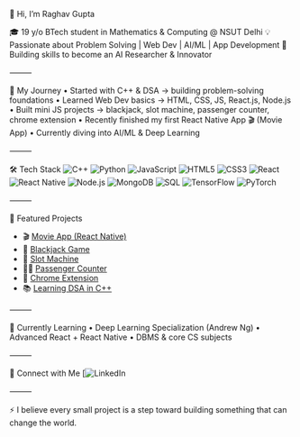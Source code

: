 👋 Hi, I’m Raghav Gupta

🎓 19 y/o BTech student in Mathematics & Computing @ NSUT Delhi
💡 Passionate about Problem Solving | Web Dev | AI/ML | App Development
🚀 Building skills to become an AI Researcher & Innovator

⸻

🧭 My Journey
	•	Started with C++ & DSA → building problem-solving foundations
	•	Learned Web Dev basics → HTML, CSS, JS, React.js, Node.js
	•	Built mini JS projects → blackjack, slot machine, passenger counter, chrome extension
	•	Recently finished my first React Native App 🎬 (Movie App)
	•	Currently diving into AI/ML & Deep Learning

⸻

🛠️ Tech Stack
![C++](https://img.shields.io/badge/C++-00599C?style=for-the-badge&logo=cplusplus&logoColor=white)
![Python](https://img.shields.io/badge/Python-3776AB?style=for-the-badge&logo=python&logoColor=white)
![JavaScript](https://img.shields.io/badge/JavaScript-F7DF1E?style=for-the-badge&logo=javascript&logoColor=black)
![HTML5](https://img.shields.io/badge/HTML5-E34F26?style=for-the-badge&logo=html5&logoColor=white)
![CSS3](https://img.shields.io/badge/CSS3-1572B6?style=for-the-badge&logo=css3&logoColor=white)
![React](https://img.shields.io/badge/React-61DAFB?style=for-the-badge&logo=react&logoColor=black)
![React Native](https://img.shields.io/badge/React%20Native-61DAFB?style=for-the-badge&logo=react&logoColor=black)
![Node.js](https://img.shields.io/badge/Node.js-339933?style=for-the-badge&logo=nodedotjs&logoColor=white)
![MongoDB](https://img.shields.io/badge/MongoDB-47A248?style=for-the-badge&logo=mongodb&logoColor=white)
![SQL](https://img.shields.io/badge/SQL-003B57?style=for-the-badge&logo=sqlite&logoColor=white)
![TensorFlow](https://img.shields.io/badge/TensorFlow-FF6F00?style=for-the-badge&logo=tensorflow&logoColor=white)
![PyTorch](https://img.shields.io/badge/PyTorch-EE4C2C?style=for-the-badge&logo=pytorch&logoColor=white)

⸻

🚀 Featured Projects
- 🎬 [Movie App (React Native)](https://github.com/RaghavGupta2910/MovieApp-ReactNative)
- 🎲 [Blackjack Game](https://github.com/RaghavGupta2910/LearnJs_smallprojects/tree/main/JS/blackjack)
- 🎰 [Slot Machine](https://github.com/yourusername/miniconceptualprojects/tree/main/slot-machine)
- 👨‍💻 [Passenger Counter]((https://github.com/RaghavGupta2910/LearnJs_smallprojects/tree/main/JS/passenger-counter))
- 🔖 [Chrome Extension](https://github.com/RaghavGupta2910/LearnJs_smallprojects/tree/main/JS/slotmachine)
- 📚 [Learning DSA in C++](https://github.com/RaghavGupta2910/LearningDSA)
  
⸻

🌱 Currently Learning
	•	Deep Learning Specialization (Andrew Ng)
	•	Advanced React + React Native
	•	DBMS & core CS subjects

⸻

🤝 Connect with Me
[![LinkedIn](https://www.linkedin.com/in/raghav-gupta-735365317/)

⸻

⚡ I believe every small project is a step toward building something that can change the world.
